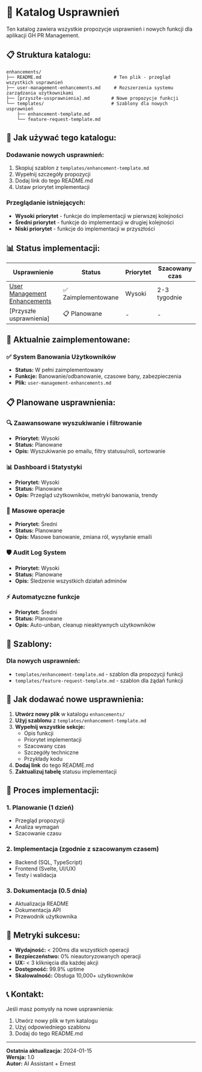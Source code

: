 # 📁 Katalog Usprawnień

Ten katalog zawiera wszystkie propozycje usprawnień i nowych funkcji dla aplikacji GH PR Management.

## 📋 **Struktura katalogu:**

```
enhancements/
├── README.md                           # Ten plik - przegląd wszystkich usprawnień
├── user-management-enhancements.md     # Rozszerzenia systemu zarządzania użytkownikami
├── [przyszłe-ussprawnienia].md        # Nowe propozycje funkcji
└── templates/                         # Szablony dla nowych usprawnień
    ├── enhancement-template.md
    └── feature-request-template.md
```

## 🎯 **Jak używać tego katalogu:**

### **Dodawanie nowych usprawnień:**

1. Skopiuj szablon z `templates/enhancement-template.md`
2. Wypełnij szczegóły propozycji
3. Dodaj link do tego README.md
4. Ustaw priorytet implementacji

### **Przeglądanie istniejących:**

- **Wysoki priorytet** - funkcje do implementacji w pierwszej kolejności
- **Średni priorytet** - funkcje do implementacji w drugiej kolejności
- **Niski priorytet** - funkcje do implementacji w przyszłości

## 📊 **Status implementacji:**

| **Usprawnienie**                                                  | **Status**          | **Priorytet** | **Szacowany czas** |
| ----------------------------------------------------------------- | ------------------- | ------------- | ------------------ |
| [User Management Enhancements](./user-management-enhancements.md) | ✅ Zaimplementowane | Wysoki        | 2-3 tygodnie       |
| [Przyszłe usprawnienia]                                           | 📋 Planowane        | -             | -                  |

## 🚀 **Aktualnie zaimplementowane:**

### ✅ **System Banowania Użytkowników**

- **Status:** W pełni zaimplementowany
- **Funkcje:** Banowanie/odbanowanie, czasowe bany, zabezpieczenia
- **Plik:** `user-management-enhancements.md`

## 📋 **Planowane usprawnienia:**

### 🔍 **Zaawansowane wyszukiwanie i filtrowanie**

- **Priorytet:** Wysoki
- **Status:** Planowane
- **Opis:** Wyszukiwanie po emailu, filtry statusu/roli, sortowanie

### 📊 **Dashboard i Statystyki**

- **Priorytet:** Wysoki
- **Status:** Planowane
- **Opis:** Przegląd użytkowników, metryki banowania, trendy

### 📧 **Masowe operacje**

- **Priorytet:** Średni
- **Status:** Planowane
- **Opis:** Masowe banowanie, zmiana ról, wysyłanie emaili

### 🛡️ **Audit Log System**

- **Priorytet:** Wysoki
- **Status:** Planowane
- **Opis:** Śledzenie wszystkich działań adminów

### ⚡ **Automatyczne funkcje**

- **Priorytet:** Średni
- **Status:** Planowane
- **Opis:** Auto-unban, cleanup nieaktywnych użytkowników

## 🎨 **Szablony:**

### **Dla nowych usprawnień:**

- `templates/enhancement-template.md` - szablon dla propozycji funkcji
- `templates/feature-request-template.md` - szablon dla żądań funkcji

## 📝 **Jak dodawać nowe usprawnienia:**

1. **Utwórz nowy plik** w katalogu `enhancements/`
2. **Użyj szablonu** z `templates/enhancement-template.md`
3. **Wypełnij wszystkie sekcje:**
   - Opis funkcji
   - Priorytet implementacji
   - Szacowany czas
   - Szczegóły techniczne
   - Przykłady kodu
4. **Dodaj link** do tego README.md
5. **Zaktualizuj tabelę** statusu implementacji

## 🔄 **Proces implementacji:**

### **1. Planowanie (1 dzień)**

- Przegląd propozycji
- Analiza wymagań
- Szacowanie czasu

### **2. Implementacja (zgodnie z szacowanym czasem)**

- Backend (SQL, TypeScript)
- Frontend (Svelte, UI/UX)
- Testy i walidacja

### **3. Dokumentacja (0.5 dnia)**

- Aktualizacja README
- Dokumentacja API
- Przewodnik użytkownika

## 🎯 **Metryki sukcesu:**

- **Wydajność:** < 200ms dla wszystkich operacji
- **Bezpieczeństwo:** 0% nieautoryzowanych operacji
- **UX:** < 3 kliknięcia dla każdej akcji
- **Dostępność:** 99.9% uptime
- **Skalowalność:** Obsługa 10,000+ użytkowników

## 📞 **Kontakt:**

Jeśli masz pomysły na nowe usprawnienia:

1. Utwórz nowy plik w tym katalogu
2. Użyj odpowiedniego szablonu
3. Dodaj do tego README.md

---

**Ostatnia aktualizacja:** 2024-01-15  
**Wersja:** 1.0  
**Autor:** AI Assistant + Ernest
